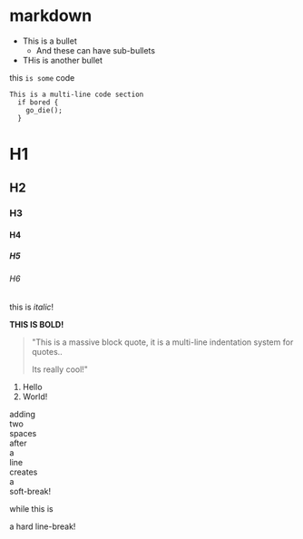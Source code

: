 # markdown

* This is a bullet
  * And these can have sub-bullets
* THis is another bullet

this `is some` code

```
This is a multi-line code section
  if bored {
    go_die();
  }
```

# H1
## H2
### H3
#### H4
##### H5
###### H6

this is _italic_!

**THIS IS BOLD!**

> "This is a massive block quote, it is a multi-line indentation system for quotes..
>
> Its really cool!"

1) Hello
2) World!

adding  
two  
spaces  
after  
a  
line  
creates  
a  
soft-break!


while this is

a hard line-break!
